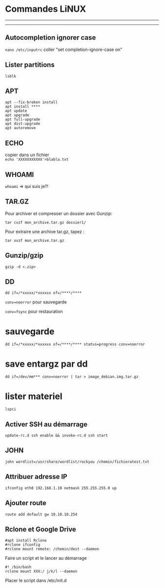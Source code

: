 # **Commandes LiNUX**
___
___
## Autocompletion ignorer case
`nano /etc/inputrc`
coller "set completion-ignore-case on"
## Lister partitions
`lsblk`
## APT

```
apt --fix-broken install
apt install ****
apt update
apt upgrade
apt full-upgrade
apt dist-upgrade
apt autoremove
```
## ECHO
copier dans un fichier  
`echo 'XXXXXXXXXXX'>blabla.txt`

## WHOAMI
`whoami` => qui suis je?!
## TAR.GZ
Pour archiver et compresser un dossier avec Gunzip:

`tar cvzf mon_archive.tar.gz dossier1/`

Pour extraire une archive tar.gz, tapez :

`tar xvzf mon_archive.tar.gz`

## Gunzip/gzip
`gzip -d <.zip>`

## DD

`dd if=/*xxxxx/*xxxxxx of=/****/****`

`conv=noerror`	pour sauvegarde

`conv=fsync`	pour restauration


# sauvegarde
`dd if=/*xxxxx/*xxxxxx of=/****/**** status=progress conv=noerror`
# save entargz par dd
`dd if=/dev/mm*** conv=noerror | tar > image_debian.img.tar.gz`  

# lister materiel
`lspci`


## Activer SSH au démarrage  
`update-rc.d ssh enable && invoke-rc.d ssh start`

## JOHN
`john wordlist=/usr/share/wordlist/rockyou /chemin/fichieratest.txt`

## Attribuer adresse IP
`ifconfig eth0 192.168.1.10 netmask 255.255.255.0 up`
## Ajouter route
`route add default gw 10.10.10.254`
## Rclone et Google Drive
```
#apt install Rclone
#rclone ifconfig
#rclone mount remote: /chemin/dest --daemon
```
Faire un script et le lancer au démarrage
```
#! /bin/bash
rclone mount XXX:/ j/k/l --daemon
```
Placer le script dans /etc/init.d
